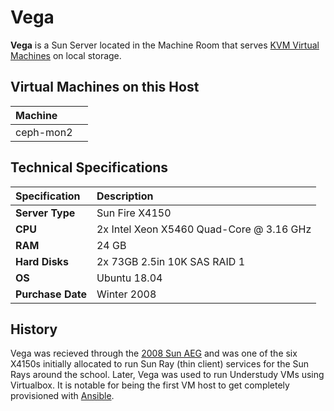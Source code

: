 # Vega

**Vega** is a Sun Server located in the Machine Room that serves [KVM Virtual Machines]() on local storage.

## Virtual Machines on this Host <a id="virtual-machines-on-this-host"></a>

| Machine | ​ |
| :--- | :--- |
| ceph-mon2 |  |

## Technical Specifications

| **Specification** | Description |
| :--- | :--- |
| **Server Type** | Sun Fire X4150 |
| **CPU** | 2x Intel Xeon X5460 Quad-Core @ 3.16 GHz |
| **RAM** | 24 GB |
| **Hard Disks** | 2x 73GB 2.5in 10K SAS RAID 1 |
| **OS** | Ubuntu 18.04 |
| **Purchase Date** | Winter 2008 |

## History

Vega was recieved through the [2008 Sun AEG](../history/2008-sun-aeg.md) and was one of the six X4150s initially allocated to run Sun Ray \(thin client\) services for the Sun Rays around the school. Later, Vega was used to run Understudy VMs using Virtualbox. It is notable for being the first VM host to get completely provisioned with [Ansible](../../technologies/tools/ansible.md).

